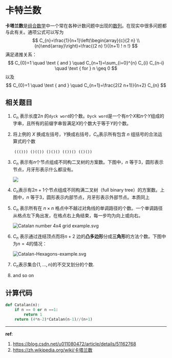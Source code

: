 # 卡特兰数

**卡塔兰数**是[组合数学](https://zh.wikipedia.org/wiki/組合數學)中一个常在各种计数问题中出现的[数列](https://zh.wikipedia.org/wiki/数列)。在现实中很多问题都与此有关。通项公式可以写为
$$
C_{n}=\frac{1}{n+1}\left(\begin{array}{c}{2 n} \\ {n}\end{array}\right)=\frac{(2 n) !}{(n+1) ! n !}
$$
满足递推关系：
$$
C_{0}=1 \quad \text { and } \quad C_{n+1}=\sum_{i=0}^{n} C_{i} C_{n-i} \quad \text { for } n \geq 0
$$
以及
$$
C_{0}=1 \quad \text { and } \quad C_{n+1}=\frac{2(2 n+1)}{n+2} C_{n}
$$

## 相关题目

1. $C_n$ 表示长度$2n$ 的`dyck word`的个数。`Dyck word`是一个有$n$个$X$和$n$个$Y$组成的字串，且所有的前缀字串皆满足$X$的个数大于等于$Y$的个数。

2. 将上例的 $X$ 换成左括号，$Y$换成右括号，$C_n$表示所有包含 $n$ 组括号的合法运算式的个数

   ​	`((())) ()(()) ()()() (())() (()())`

3. $C_n$ 表示有$n$个节点组成不同构二叉树的方案数。下图中，$n$ 等于3，圆形表示节点，月牙形表示什么都没有。

   ![](https://upload.wikimedia.org/wikipedia/commons/0/01/Catalan_number_binary_tree_example.png)

4. $C_n$表示有$2n+1$个节点组成不同构满二叉树（full binary tree）的方案数。上图中，$n$ 等于3，圆形表示内部节点，月牙形表示外部节点。本质同上

5. $C_n$ 表示所有在 $n × n$ 格点中不越过对角线的单调路径的个数。一个单调路径从格点左下角出发，在格点右上角结束，每一步均为向上或向右。

   ![Catalan number 4x4 grid example.svg](https://upload.wikimedia.org/wikipedia/commons/thumb/f/f4/Catalan_number_4x4_grid_example.svg/450px-Catalan_number_4x4_grid_example.svg.png)

6. $C_n$ 表示通过连结顶点而将$n + 2$ 边的**凸多边形**分成**三角形**的方法个数。下图中为$n = 4$的情况：

   ![Catalan-Hexagons-example.svg](https://upload.wikimedia.org/wikipedia/commons/thumb/a/a8/Catalan-Hexagons-example.svg/400px-Catalan-Hexagons-example.svg.png)

7. $C_n$表示集合$\{1, ..., n\}$的不交叉划分的个数.

8. and so on



## 计算代码

```python
def Catalan(n):
    if n == 0 or n ==1:
        return 1
   	return (4*n-2)*Catalan(n-1)//(n+1)

```



----

**ref**:

1. https://blog.csdn.net/u011080472/article/details/51162768
2. https://zh.wikipedia.org/wiki/卡塔兰数
